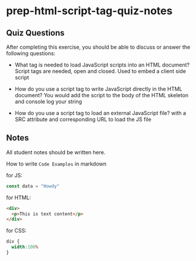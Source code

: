 # prep-html-script-tag-quiz-notes

## Quiz Questions

After completing this exercise, you should be able to discuss or answer the following questions:

- What tag is needed to load JavaScript scripts into an HTML document?
Script tags are needed, open and closed. Used to embed a client side script

- How do you use a script tag to write JavaScript directly in the HTML document?
You would add the script to the body of the HTML skeleton and console log your string

- How do you use a script tag to load an external JavaScript file?
with a SRC attribute and corresponding URL to load the JS file

## Notes

All student notes should be written here.


How to write `Code Examples` in markdown

for JS:
```javascript
const data = "Howdy"
```

for HTML:
```html
<div>
  <p>This is text content</p>
</div>
```

for CSS:
```css
div {
  width:100%
}
```
